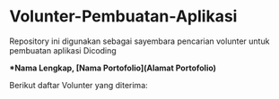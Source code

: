 # Volunter-Pembuatan-Aplikasi
Repository ini digunakan sebagai sayembara pencarian volunter untuk pembuatan aplikasi Dicoding

**\*Nama Lengkap, [Nama Portofolio](Alamat Portofolio)**

Berikut daftar Volunter yang diterima:
